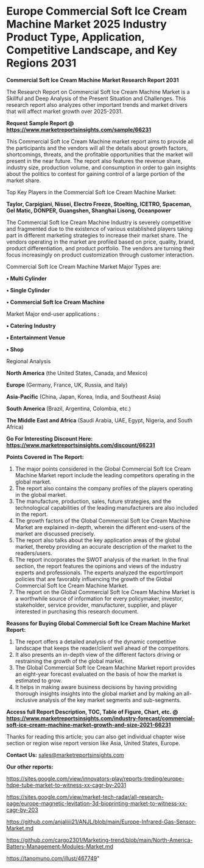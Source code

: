 # Europe Commercial Soft Ice Cream Machine Market 2025 Industry Product Type, Application, Competitive Landscape, and Key Regions 2031

<strong>Commercial Soft Ice Cream Machine Market Research Report 2031</strong>

The Research Report on Commercial Soft Ice Cream Machine Market is a Skillful and Deep Analysis of the Present Situation and Challenges. This research report also analyzes other important trends and market drivers that will affect market growth over 2025-2031.

<strong>Request Sample Report @ <a href=https://www.marketreportsinsights.com/sample/66231>https://www.marketreportsinsights.com/sample/66231</a></strong>

This Commercial Soft Ice Cream Machine market report aims to provide all the participants and the vendors will all the details about growth factors, shortcomings, threats, and the profitable opportunities that the market will present in the near future. The report also features the revenue share, industry size, production volume, and consumption in order to gain insights about the politics to contest for gaining control of a large portion of the market share.

Top Key Players in the Commercial Soft Ice Cream Machine Market:

<strong>Taylor, Carpigiani, Nissei, Electro Freeze, Stoelting, ICETRO, Spaceman, Gel Matic, DONPER, Guangshen, Shanghai Lisong, Oceanpower</strong>

The Commercial Soft Ice Cream Machine Industry is severely competitive and fragmented due to the existence of various established players taking part in different marketing strategies to increase their market share. The vendors operating in the market are profiled based on price, quality, brand, product differentiation, and product portfolio. The vendors are turning their focus increasingly on product customization through customer interaction.

Commercial Soft Ice Cream Machine Market Major Types are:

<strong>• Multi Cylinder

• Single Cylinder

• Commercial Soft Ice Cream Machine</strong>

Market Major end-user applications :

<strong>• Catering Industry

• Entertainment Venue

• Shop</strong>

Regional Analysis

</u><strong><b>North America</b></strong> (the United States, Canada, and Mexico)

<strong><b>Europe </b></strong>(Germany, France, UK, Russia, and Italy)

<strong><b>Asia-Pacific</b></strong> (China, Japan, Korea, India, and Southeast Asia)

<strong><b>South America</b></strong> (Brazil, Argentina, Colombia, etc.)

<strong><b>The Middle East and Africa</b></strong> (Saudi Arabia, UAE, Egypt, Nigeria, and South Africa)

<strong>Go For Interesting Discount Here: <a href=https://www.marketreportsinsights.com/discount/66231>https://www.marketreportsinsights.com/discount/66231</a></strong>

<strong>Points Covered in The Report:</strong>
<ol>
  <li>The major points considered in the Global Commercial Soft Ice Cream Machine Market report include the leading competitors operating in the global market.</li>
  <li>The report also contains the company profiles of the players operating in the global market.</li>
  <li>The manufacture, production, sales, future strategies, and the technological capabilities of the leading manufacturers are also included in the report.</li>
  <li>The growth factors of the Global Commercial Soft Ice Cream Machine Market are explained in-depth, wherein the different end-users of the market are discussed precisely.</li>
  <li>The report also talks about the key application areas of the global market, thereby providing an accurate description of the market to the readers/users.</li>
  <li>The report incorporates the SWOT analysis of the market. In the final section, the report features the opinions and views of the industry experts and professionals. The experts analyzed the export/import policies that are favorably influencing the growth of the Global Commercial Soft Ice Cream Machine Market.</li>
  <li>The report on the Global Commercial Soft Ice Cream Machine Market is a worthwhile source of information for every policymaker, investor, stakeholder, service provider, manufacturer, supplier, and player interested in purchasing this research document.</li>
</ol>
<strong>Reasons for Buying Global Commercial Soft Ice Cream Machine Market Report:</strong>

<ol>
  <li>The report offers a detailed analysis of the dynamic competitive landscape that keeps the reader/client well ahead of the competitors.</li>
  <li>It also presents an in-depth view of the different factors driving or restraining the growth of the global market.</li>
  <li>The Global Commercial Soft Ice Cream Machine Market report provides an eight-year forecast evaluated on the basis of how the market is estimated to grow.</li>
  <li>It helps in making aware business decisions by having providing thorough insights insights into the global market and by making an all-inclusive analysis of the key market segments and sub-segments.</li>
</ol>
<strong>Access full Report Description, TOC, Table of Figure, Chart, etc. @ <a href=https://www.marketreportsinsights.com/industry-forecast/commercial-soft-ice-cream-machine-market-growth-and-size-2021-66231>https://www.marketreportsinsights.com/industry-forecast/commercial-soft-ice-cream-machine-market-growth-and-size-2021-66231</a></strong>


Thanks for reading this article; you can also get individual chapter wise section or region wise report version like Asia, United States, Europe.

<strong>Contact Us:</strong>
sales@marketreportsinsights.com

<strong>Our other reports:</strong>

<a href=https://sites.google.com/view/innovators-play/reports-treding/europe-hdpe-tube-market-to-witness-xx-cagr-by-2031>https://sites.google.com/view/innovators-play/reports-treding/europe-hdpe-tube-market-to-witness-xx-cagr-by-2031</a>

<a href=https://sites.google.com/view/market-tech-radar/all-research-page/europe-magnetic-levitation-3d-bioprinting-market-to-witness-xx-cagr-by-203>https://sites.google.com/view/market-tech-radar/all-research-page/europe-magnetic-levitation-3d-bioprinting-market-to-witness-xx-cagr-by-203</a>

<a href=https://github.com/anjaliiii21/ANJL/blob/main/Europe-Infrared-Gas-Sensor-Market.md>https://github.com/anjaliiii21/ANJL/blob/main/Europe-Infrared-Gas-Sensor-Market.md</a>

<a href=https://github.com/cargo2301/Marketing-trend/blob/main/North-America-Battery-Management-Modules-Market.md>https://github.com/cargo2301/Marketing-trend/blob/main/North-America-Battery-Management-Modules-Market.md</a>

<a href=https://tanomuno.com/illust/467749>https://tanomuno.com/illust/467749</a>"
